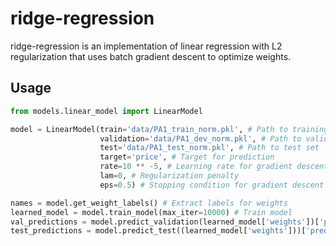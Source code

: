 # ridge-regression

ridge-regression is an implementation of linear regression with L2 regularization that uses batch gradient descent to optimize weights.

## Usage

```python
from models.linear_model import LinearModel

model = LinearModel(train='data/PA1_train_norm.pkl', # Path to training set
                    validation='data/PA1_dev_norm.pkl', # Path to validation set
                    test='data/PA1_test_norm.pkl', # Path to test set
                    target='price', # Target for prediction
                    rate=10 ** -5, # Learning rate for gradient descent
                    lam=0, # Regularization penalty
                    eps=0.5) # Stopping condition for gradient descent

names = model.get_weight_labels() # Extract labels for weights
learned_model = model.train_model(max_iter=10000) # Train model
val_predictions = model.predict_validation(learned_model['weights'])['predictions'] # Get predictions on validation set
test_predictions = model.predict_test((learned_model['weights']))['predictions'] # Get predictions on test set
```

